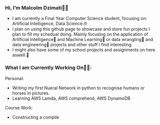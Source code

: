 ### Hi, I’m Malcolm Dzimati👋🏿
- I am currently a Final Year Computer Science student, focusing on: Artificial Intelligence, Data Science.🤓
- I plan on using this github page to showcase and store fun projects I plan to fill my schedual doing. Mainly focusing on the application of Artificial Intelligence🦿 and Machine Learning🧠 or data wrangling👾 and data engineering🧮 projects and other stuff I find interesting.
- I might also have some of my school projects and assignments on here aswell.📝

### What I am Currently Working On👨‍💻:
Personal:
- Writing my first Nueral Network in python to recognise humans or horses in pictures.
- Learning AWS Lamda, AWS comprehend, AWS DynamoDB

Course Work:
- Constructing a compile
<!---
malcolmdzimati/malcolmdzimati is a ✨ special ✨ repository because its `README.md` (this file) appears on your GitHub profile.
You can click the Preview link to take a look at your changes.
--->
